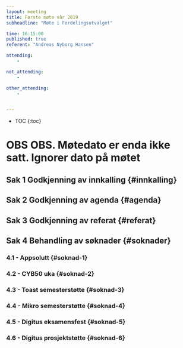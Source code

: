 ```yaml
---
layout: meeting
title: Første møte vår 2019
subheadline: "Møte i Fordelingsutvalget"

time: 16:15:00
published: true
referent: "Andreas Nyborg Hansen"

attending:
    - 

not_attending:
    -

other_attending:
    -


---
```


* TOC
{:toc}

# OBS OBS. Møtedato er enda ikke satt. Ignorer dato på møtet

## Sak 1 Godkjenning av innkalling {#innkalling}
## Sak 2 Godkjenning av agenda {#agenda}
## Sak 3 Godkjenning av referat {#referat}
## Sak 4 Behandling av søknader {#soknader}
### 4.1 -  Appsolutt {#soknad-1}
### 4.2 -  CYB50 uka {#soknad-2}
### 4.3 -  Toast semesterstøtte {#soknad-3}
### 4.4 -  Mikro semesterstøtte {#soknad-4}
### 4.5 -  Digitus eksamensfest {#soknad-5}
### 4.6 -  Digitus prosjektstøtte {#soknad-6}
